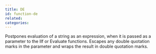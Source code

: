 ```yaml
---
title: DE
id: function-de
related:
categories:
---
```


Postpones evaluation of a string as an expression, when it is
passed as a parameter to the IIf or Evaluate functions. Escapes
any double quotation marks in the parameter and wraps the
result in double quotation marks.
